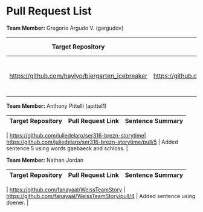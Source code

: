 # Pull Request List

**Team Member:** Gregorio Argudo V. (gargudov)

| Target Repository | Pull Request Link | Sentence Summary |
|---|---|---|
| https://github.com/haylyo/biergarten_icebreaker | https://github.com/haylyo/biergarten_icebreaker/pull/1 | Added sentence using 'Hund','BMW' and 'Schloss' |

**Team Member:** Anthony Pittelli (apittel1)

| Target Repository | Pull Request Link | Sentence Summary |
|---|---|---|

| https://github.com/juliedelaro/ser316-brezn-storytime| https://github.com/juliedelaro/ser316-brezn-storytime/pull/5 | Added sentence 5 using words gaebaeck and schloss. |

**Team Member:** Nathan Jordan

| Target Repository | Pull Request Link | Sentence Summary |
|---|---|---|

| https://github.com/fanayaal/WeissTeamStory | https://github.com/fanayaal/WeissTeamStory/pull/4 | Added sentence using doener. |

